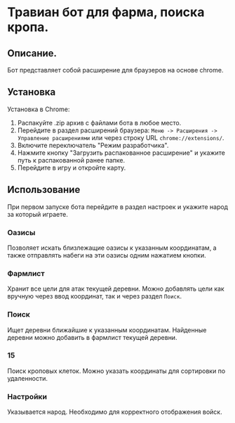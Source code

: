 # Травиан бот для фарма, поиска кропа.

## Описание.
Бот представляет собой расширение для браузеров на основе chrome.

## Установка
Установка в Chrome:
1. Распакуйте .zip архив с файлами бота в любое место.
2. Перейдите в раздел расширений браузера: `Меню -> Расширения -> Управление расширениями` или через строку URL `chrome://extensions/`.
3. Включите переключатель "Режим разработчика".
4. Нажмите кнопку "Загрузить распакованное расширение" и укажите путь к распакованной ранее папке.
5. Перейдите в игру и откройте карту.

## Использование
При первом запуске бота перейдите в раздел настроек и укажите народ за который играете.
### Оазисы
Позволяет искать близлежащие оазисы к указанным координатам, а также отправлять набеги на эти оазисы одним нажатием кнопки.
### Фармлист
Хранит все цели для атак текущей деревни. Можно добавлять цели как вручную через ввод координат, так и через раздел `Поиск`.
### Поиск
Ищет деревни ближайшие к указанным координатам. Найденные деревни можно добавить в фармлист текущей деревни.
### 15
Поиск кроповых клеток. Можно указать координаты для сортировки по удаленности.
### Настройки
Указывается народ. Необходимо для корректного отображения войск.
